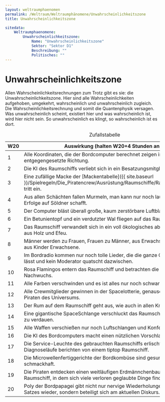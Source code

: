 ```yaml
---
layout: weltraumphaenomen
permalink: /Weltraum/Weltraumphänomene/Unwahrscheinlichkeitszone
title: Unwahrscheinlichkeitszone

sitedata:
    Weltraumphaenomene:
        Unwahrscheinlichkeitszone:
            Name: "Unwahrscheinlichkeitszone"
            Sektor: "Sektor D1"
            Beschreibung: ""
            Politisches: ""
---
```


# Unwahrscheinlichkeitszone

Allen Wahrscheinlichkeitsrechnungen zum Trotz gibt es sie: die Unwahrscheinlichkeitszone. Hier sind alle Wahrscheinlichkeiten aufgehoben, umgekehrt, wahrscheinlich und unwahrscheinlich zugleich. Die Wahrscheinlichkeitsrechnung und somit die Quantenphysik versagen. Was unwahrscheinlich scheint, existiert hier und was wahrscheinlich ist, wird hier nicht sein. So unwahrscheinlich es klingt, so wahrscheinlich ist es dort.

<table>
<caption>Zufallstabelle</caption>
<thead>
<tr><th>W20</th><th>Auswirkung (halten W20+4 Stunden an)</th></tr>
</thead>
<tbody>
<tr><td>1</td><td>Alle Koordinaten, die der Bordcomputer berechnet zeigen in die entgegengesetzte Richtung.</td></tr>
<tr><td>2</td><td>Die KI des Raumschiffs verliebt sich in ein Besatzungsmitglied.</td></tr>
<tr><td>3</td><td>Eine zufällige Macke der [Mackentabelle]({{ site.baseurl }}/Spielregeln/Die_Piratencrew/Ausrüstung/Raumschiffe/Raumschiffmacken) tritt ein.</td></tr>
<tr><td>4</td><td>Aus allen Schächten fallen Murmeln, man kann nur noch laufen wenn man 2 Erfolge auf Söldner schafft.</td></tr>
<tr><td>5</td><td>Der Computer bläst überall große, kaum zerstörbare Luftblasen aus.</td></tr>
<tr><td>6</td><td>Ein Betunientopf und ein verdutzter Wal fliegen auf das Raumschiff zu.</td></tr>
<tr><td>7</td><td>Das Raumschiff verwandelt sich in ein voll ökologisches abbaubares Schiff aus Holz und Efeu.</td></tr>
<tr><td>8</td><td>Männer werden zu Frauen, Frauen zu Männer, aus Erwachsenen Kinder und aus Kinder Erwachsene.</td></tr>
<tr><td>9</td><td>Im Bordradio kommen nur noch tolle Lieder, die die ganze Crew abrocken lässt und kein Moderator quatscht dazwischen.</td></tr>
<tr><td>10</td><td>Rosa Flamingos entern das Raumschiff und betrachten die Crew als ihren Nachwuchs.</td></tr>
<tr><td>11</td><td>Alle Farben verschwinden und es ist alles nur noch schwarz/weiß.</td></tr>
<tr><td>12</td><td>Alle Crewmitglieder gewinnen in der Spacelotterie, genauso wie alle anderen Piraten des Universums.</td></tr>
<tr><td>13</td><td>Der Rum auf dem Raumschiff geht aus, wie auch in allen Kneipen im Sektor.</td></tr>
<tr><td>14</td><td>Eine gigantische SpaceSchlange verschluckt das Raumschiff und beginnt es zu verdauen.</td></tr>
<tr><td>15</td><td>Alle Waffen verschießen nur noch Luftschlangen und Konfetti.</td></tr>
<tr><td>16</td><td>Die KI des Bordcomputers macht einen nützlichen Vorschlag.</td></tr>
<tr><td>17</td><td>Die Service-Leuchte des gebrauchten Raumschiffs erlischt und alle Diagnoseläufe berichten von einem tiptop Raumschiff.</td></tr>
<tr><td>18</td><td>Die Microwellenfertiggerichte der Bordkombüse sind gesund und äußerst schmackhaft.</td></tr>
<tr><td>19</td><td>Die Piraten entdecken einen weitläufigen Erdmännchenbau in ihrem Raumschiff, in dem sich viele verloren geglaubte Dinge finden lassen.</td></tr>
<tr><td>20</td><td>Poly der Bordpapagei gibt nicht nur nervige Wiederholungen eines nervigen Satzes wieder, sondern beteiligt sich am aktuellen Diskurs.</td></tr>
</tbody>
</table>
